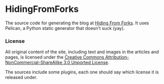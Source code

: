 HidingFromForks
===============

The source code for generating the blog at
[Hiding From Forks](https://hidingfromforks.net). It uses Pelican, a
Python static generator that doesn't suck (yay).

### License ###

All original content of the site, including text and images in the articles
and pages, is licensed under the
[Creative Commons Attribution-NonCommercial-ShareAlike 3.0 Unported License](http://creativecommons.org/licenses/by-nc-sa/3.0/).

The sources include some plugins, each one should say which license it is
released under.
